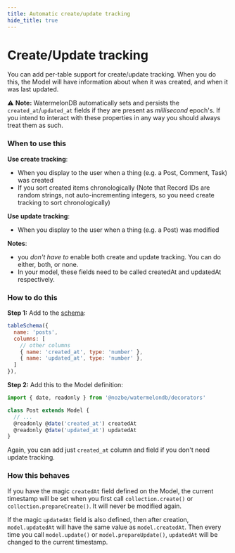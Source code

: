 ```yaml
---
title: Automatic create/update tracking
hide_title: true
---
```


# Create/Update tracking

You can add per-table support for create/update tracking. When you do this, the Model will have information about when it was created, and when it was last updated.

:warning: **Note:** WatermelonDB automatically sets and persists the `created_at`/`updated_at` fields if they are present as _millisecond_ epoch's. If you intend to interact with these properties in any way you should always treat them as such.

### When to use this

**Use create tracking**:

- When you display to the user when a thing (e.g. a Post, Comment, Task) was created
- If you sort created items chronologically (Note that Record IDs are random strings, not auto-incrementing integers, so you need create tracking to sort chronologically)

**Use update tracking**:

- When you display to the user when a thing (e.g. a Post) was modified

**Notes**:

- you _don't have to_ enable both create and update tracking. You can do either, both, or none.
- In your model, these fields need to be called createdAt and updatedAt respectively.

### How to do this

**Step 1:** Add to the [schema](../Schema.md):

```js
tableSchema({
  name: 'posts',
  columns: [
    // other columns
    { name: 'created_at', type: 'number' },
    { name: 'updated_at', type: 'number' },
  ]
}),
```

**Step 2:** Add this to the Model definition:

```js
import { date, readonly } from '@nozbe/watermelondb/decorators'

class Post extends Model {
  // ...
  @readonly @date('created_at') createdAt
  @readonly @date('updated_at') updatedAt
}
```

Again, you can add just `created_at` column and field if you don't need update tracking.

### How this behaves

If you have the magic `createdAt` field defined on the Model, the current timestamp will be set when you first call `collection.create()` or `collection.prepareCreate()`. It will never be modified again.

If the magic `updatedAt` field is also defined, then after creation, `model.updatedAt` will have the same value as `model.createdAt`. Then every time you call `model.update()` or `model.prepareUpdate()`, `updatedAt` will be changed to the current timestamp.
